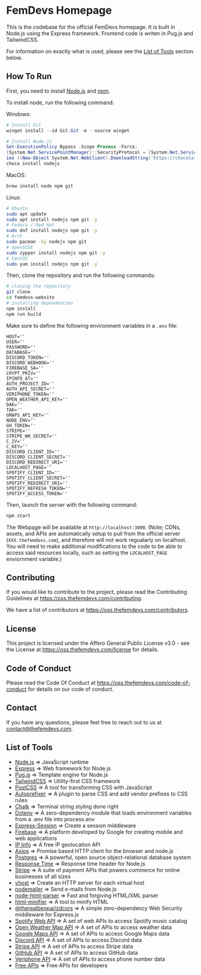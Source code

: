 # FemDevs Homepage

This is the codebase for the official FemDevs homepage. It is built in Node.js using the Express framework.
Frontend code is writen in Pug.js and TailwindCSS.

For information on exactly what is used, please see the [List of Tools](#list-of-tools) section below.

## How To Run

First, you need to install [Node.js](https://nodejs.org/) and [npm](https://npmjs.com).

To install node, run the following command:

Windows:

```powershell
# Install Git
winget install --id Git.Git -e --source winget

# Install Node.js
Set-ExecutionPolicy Bypass -Scope Process -Force;
[System.Net.ServicePointManager]::SecurityProtocol = [System.Net.ServicePointManager]::SecurityProtocol -bor 3072;
iex ((New-Object System.Net.WebClient).DownloadString('https://chocolatey.org/install.ps1'));
choco install nodejs
```

MacOS:

```bash
brew install node npm git
```

Linux:

```bash
# Ubuntu
sudo apt update
sudo apt install nodejs npm git -y
# Fedora / Red Hat
sudo dnf install nodejs npm git -y
# Arch
sudo pacman -Sy nodejs npm git
# openSUSE
sudo zypper install nodejs npm git -y
# CentOS
sudo yum install nodejs npm git -y
```

Then, clone the repository and run the following commands:

```bash
# cloning the repository
git clone
cd femdevs-website
# installing dependencies
npm install
npm run build
```

Make sure to define the following environment variables in a `.env` file:

```env
HOST=''
USER=''
PASSWORD=''
DATABASE=''
DISCORD_TOKEN=''
DISCORD_WEBHOOK=''
FIREBASE_SA=''
CRYPT_PRIV=''
IPINFO_AT=''
AUTH_PROJECT_ID=''
AUTH_API_SECRET=''
VERIPHONE_TOKEN=''
OPEN_WEATHER_API_KEY=''
DAK=''
TAK=''
GMAPS_API_KEY=''
NODE_ENV=''
GH_TOKEN=''
STRIPE=''
STRIPE_WH_SECRET=''
C_IV=''
C_KEY=''
DISCORD_CLIENT_ID=''
DISCORD_CLIENT_SECRET=''
DISCORD_REDIRECT_URI=''
LOCALHOST_PAGE=''
SPOTIFY_CLIENT_ID=''
SPOTIFY_CLIENT_SECRET=''
SPOTIFY_REDIRECT_URI=''
SPOTIFY_REFRESH_TOKEN=''
SPOTIFY_ACCESS_TOKEN=''
```

Then, launch the server with the following command:

```bash
npm start
```

The Webpage will be available at `http://localhost:3000`. (Note; CDNs, assets, and APIs are automatically setup to pull from the official server (`XXX.thefemdevs.com`), and therefore will not work regualarly on localhost. You will need to make additional modifications to the code to be able to access said resources locally, such as setting the `LOCALHOST_PAGE` enviornment variable.)

## Contributing

If you would like to contribute to the project, please read the Contributing Guidelines at <https://oss.thefemdevs.com/contributing>.

We have a list of contributors at <https://oss.thefemdevs.com/contributors>.

## License

This project is licensed under the Affero General Public License v3.0 - see the License at <https://oss.thefemdevs.com/license> for details.

## Code of Conduct

Please read the Code Of Conduct at <https://oss.thefemdevs.com/code-of-conduct> for details on our code of conduct.

## Contact

If you have any questions, please feel free to reach out to us at <contact@thefemdevs.com>.

## List of Tools

- [Node.js](https://nodejs.org/) => JavaScript runtime
- [Express](https://expressjs.com/) => Web framework for Node.js
- [Pug.js](https://pugjs.org/) => Template engine for Node.js
- [TailwindCSS](https://tailwindcss.com/) => Utility-first CSS framework
- [PostCSS](https://postcss.org/) => A tool for transforming CSS with JavaScript
- [Autoprefixer](https://npmjs.com/package/autoprefixer) => A plugin to parse CSS and add vendor prefixes to CSS rules
- [Chalk](https://npmjs.com/package/chalk) => Terminal string styling done right
- [Dotenv](https://npmjs.com/package/dotenv) => A zero-dependency module that loads environment variables from a .env file into process.env
- [Express-Session](https://npmjs.com/package/express-session) => Create a session middleware
- [Firebase](https://firebase.google.com/) => A platform developed by Google for creating mobile and web applications
- [IP Info](https://ipinfo.io/) => A free IP geolocation API
- [Axios](https://npmjs.com/package/axios) => Promise based HTTP client for the browser and node.js
- [Postgres](https://www.postgresql.org/) => A powerful, open source object-relational database system
- [Response Time](https://npmjs.com/package/response-time) => Response time header for Node.js
- [Stripe](https://stripe.com/) => A suite of payment APIs that powers commerce for online businesses of all sizes
- [vhost](https://npmjs.com/package/vhost) => Create an HTTP server for each virtual host
- [nodemailer](https://nodemailer.com/) => Send e-mails from Node.js
- [node-html-parser](https://npmjs.com/package/node-html-parser) => Fast and forgiving HTML/XML parser
- [html-minifier](https://npmjs.com/package/html-minifier) => A tool to minify HTML
- [@therealbenpai/zdcors](https://npmjs.com/package/@therealbenpai/zdcors) => A simple zero-dependency Web Security middleware for Express.js
- [Spotify Web API](https://developer.spotify.com/documentation/web-api/) => A set of web APIs to access Spotify music catalog
- [Open Weather Map API](https://openweathermap.org/api) => A set of APIs to access weather data
- [Google Maps API](https://developers.google.com/maps) => A set of APIs to access Google Maps data
- [Discord API](https://discord.com/developers/docs/intro) => A set of APIs to access Discord data
- [Stripe API](https://stripe.com/docs/api) => A set of APIs to access Stripe data
- [GitHub API](https://docs.github.com/en/rest) => A set of APIs to access GitHub data
- [Veriphone API](https://veriphone.io/) => A set of APIs to access phone number data
- [Free APIs](https://free-apis.github.io/) => Free APIs for developers